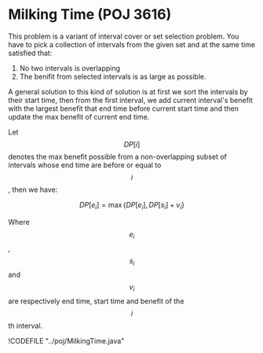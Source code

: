 # Milking Time (POJ 3616)

This problem is a variant of interval cover or set selection problem. You have to pick a collection
of intervals from the given set and at the same time satisfied that:

1. No two intervals is overlapping
2. The benifit from selected intervals is as large as possible.

A general solution to this kind of solution is at first we sort the intervals by their start time,
then from the first interval, we add current interval's benefit with the largest benefit that end time
before current start time and then update the max benefit of current end time.

Let $$DP[i]$$ denotes the max benefit possible from a non-overlapping subset of intervals whose
end time are before or equal to $$i$$, then we have:

$$
DP[e_i] = \max\left\{DP[e_i], DP[s_i] + v_i\right\}
$$

Where $$e_i$$, $$s_i$$ and $$v_i$$ are respectively end time, start time and benefit of the $$i$$th interval.

!CODEFILE "../poj/MilkingTime.java"
